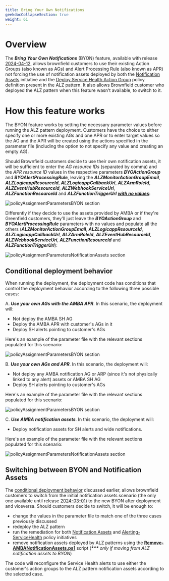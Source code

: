 ```yaml
---
title: Bring Your Own Notifications
geekdocCollapseSection: true
weight: 61
---
```


# Overview

The ***Bring Your Own Notifications*** (BYON) feature, available with release [2024-04-12](../Whats-New#2024-04-12), allows brownfield customers to use their existing Action Groups (also known as AGs) and Alert Processing Rule (also known as APR) not forcing the use of notification assets deployed by both the [Notification Assets](https://raw.githubusercontent.com/Azure/azure-monitor-baseline-alerts/main/patterns/alz/policySetDefinitions/Deploy-Notification-Assets.json) initiative and the [Deploy Service Health Action Group](https://raw.githubusercontent.com/Azure/azure-monitor-baseline-alerts/main/services/Resources/subscriptions/Deploy-ServiceHealth-ActionGroups.json) policy definition present in the ALZ pattern. It also allows Brownfield customer who deployed the ALZ pattern when this feature wasn't available, to switch to it.

# How this feature works

The BYON feature works by setting the necessary parameter values before running the ALZ pattern deployment. Customers have the choice to either specify one or more existing AGs and one APR or to enter target values so the AG and the APR will be created using the actions specified in the parameter file (including the option to not specify any value and creating an empty AG).

Should Brownfield customers decide to use their own notification assets, it will be sufficient to enter the _AG resource IDs_ (separated by comma) and the _APR resource ID_ values in the respective parameters ***BYOActionGroup*** and ***BYOAlertProcessingRule***, leaving the ***ALZMonitorActionGroupEmail***, ***ALZLogicappResourceId***, ***ALZLogicappCallbackUrl***, ***ALZArmRoleId***, ***ALZEventHubResourceId***, ***ALZWebhookServiceUri***, ***ALZFunctionResourceId*** and ***ALZFunctionTriggerUrl*** <ins>***with no values***</ins>:

  ![policyAssignmentParametersBYON section](../../alz/media/BYON_Params.png)

Differently if they decide to use the assets provided by AMBA or if they're Greenfield customers, they'll just leave the ***BYOActionGroup*** and ***BYOAlertProcessingRule*** parameters with no values and populate all the others (***ALZMonitorActionGroupEmail***, ***ALZLogicappResourceId***, ***ALZLogicappCallbackUrl***, ***ALZArmRoleId***, ***ALZEventHubResourceId***, ***ALZWebhookServiceUri***, ***ALZFunctionResourceId*** and ***ALZFunctionTriggerUrl***):

![policyAssignmentParametersNotificationAssets section](../../alz/media/NotificationAssets_Params.png)

## Conditional deployment behavior

When running the deployment, the deployment code has conditions that control the deployment behavior according to the following three possible cases:

A. ***Use your own AGs with the AMBA APR***. In this scenario, the deployment will:

- Not deploy the AMBA SH AG
- Deploy the AMBA APR with customer's AGs in it
- Deploy SH alerts pointing to customer's AGs

Here's an example of the parameter file with the relevant sections populated for this scenario:

![policyAssignmentParametersBYON section](../../alz/media/BYON_Params_2.png)

B. ***Use your own AGs and APR***. In this scenario, the deployment will:

- Not deploy any AMBA notification AG or ARP (since it's not physically linked to any alert) assets or AMBA SH AG
- Deploy SH alerts pointing to customer's AGs

Here's an example of the parameter file with the relevant sections populated for this scenario:

![policyAssignmentParametersBYON section](../../alz/media/BYON_Params_3.png)

C. ***Use AMBA notification assets***. In this scenario, the deployment will:

- Deploy notification assets for SH alerts and wide notifications.

Here's an example of the parameter file with the relevant sections populated for this scenario:

![policyAssignmentParametersNotificationAssets section](../../alz/media/NotificationAssets_Params_2.png)

## Switching between BYON and Notification Assets

The [conditional deployment behavior](../../alz/Bring-your-own-Notifications#conditional-deployment-behavior) discussed earlier, allows brownfield customers to switch from the initial notification assets scenario (the only one available until release [2024-03-01](../../alz/Whats-New#2024-03-01)) to the new BYON after deployment and viceversa.
Should customers decide to switch, it will be enough to:

- change the values in the parameter file to match one of the three cases previously discussed
- redeploy the ALZ pattern
- run the remediation for both [Notification Assets](https://raw.githubusercontent.com/Azure/azure-monitor-baseline-alerts/main/patterns/alz/policySetDefinitions/Deploy-Notification-Assets.json) and [Alerting-ServiceHealth](https://raw.githubusercontent.com/Azure/azure-monitor-baseline-alerts/main/patterns/alz/policySetDefinitions/Deploy-ServiceHealth-Alerts.json) policy initiatives
- remove notification assets deployed by ALZ patterns using the [**Remove-AMBANotificationAssets.ps1**](https://raw.githubusercontent.com/Azure/azure-monitor-baseline-alerts/main/patterns/alz/scripts/Remove-AMBANotificationAssets.ps1) script (_<b>***</b> only if moving from ALZ notification assets to BYON_)

The code will reconfigure the Service Health alerts to use either the customer's action groups to the ALZ pattern notification assets according to the selected case.
